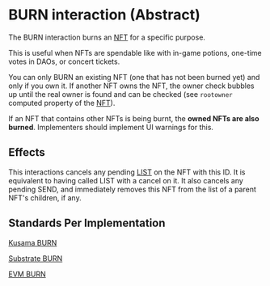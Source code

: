 # BURN interaction (Abstract)

The BURN interaction burns an [NFT](../entities/nft.md) for a specific purpose.

This is useful when NFTs are spendable like with in-game potions, one-time votes in DAOs, or concert
tickets.

You can only BURN an existing NFT (one that has not been burned yet) and only if you own it. If
another NFT owns the NFT, the owner check bubbles up until the real owner is found and can be
checked (see `rootowner` computed property of the [NFT](../entities/nft.md)).

If an NFT that contains other NFTs is being burnt, the **owned NFTs are also burned**. Implementers
should implement UI warnings for this.

## Effects

This interactions cancels any pending [LIST](list.md) on the NFT with this ID. It is equivalent to
having called LIST with a cancel on it. It also cancels any pending SEND, and immediately removes
this NFT from the list of a parent NFT's children, if any.

## Standards Per Implementation

[Kusama BURN](../../kusama/interactions/burn.md)

[Substrate BURN](../../substrate/interactions/burn.md)

[EVM BURN](../../evm/interactions/burn.md)